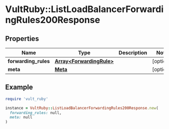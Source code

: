 # VultRuby::ListLoadBalancerForwardingRules200Response

## Properties

| Name | Type | Description | Notes |
| ---- | ---- | ----------- | ----- |
| **forwarding_rules** | [**Array&lt;ForwardingRule&gt;**](ForwardingRule.md) |  | [optional] |
| **meta** | [**Meta**](Meta.md) |  | [optional] |

## Example

```ruby
require 'vult_ruby'

instance = VultRuby::ListLoadBalancerForwardingRules200Response.new(
  forwarding_rules: null,
  meta: null
)
```

